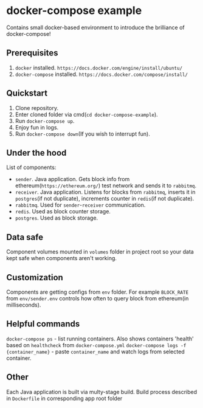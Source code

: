 # docker-compose example
Contains small docker-based environment to introduce the brilliance of docker-compose!
## Prerequisites
1. `docker` installed. `https://docs.docker.com/engine/install/ubuntu/`
2. `docker-compose` installed. `https://docs.docker.com/compose/install/`
## Quickstart
1. Clone repository.
2. Enter cloned folder via cmd(`cd docker-compose-example`).
3. Run `docker-compose up`.
4. Enjoy fun in logs.
5. Run `docker-compose down`(If you wish to interrupt fun).
## Under the hood
List of components:
- `sender`. Java application. Gets block info from ethereum(`https://ethereum.org/`) test network and sends it to `rabbitmq`.
- `receiver`. Java application. Listens for blocks from `rabbitmq`, inserts it in `postgres`(if not duplicate), increments counter in `redis`(if not duplicate).
- `rabbitmq`. Used for `sender`-`receiver` communication.
- `redis`. Used as block counter storage.
- `postgres`. Used as block storage.
## Data safe
Component volumes mounted in `volumes` folder in project root so your data kept safe when components aren't working.
## Customization
Components are getting configs from `env` folder.
For example `BLOCK_RATE` from `env/sender.env` controls how often to query block from ethereum(in milliseconds).
## Helpful commands
`docker-compose ps` - list running containers. Also shows containers 'health' based on `healthcheck` from `docker-compose.yml`
`docker-compose logs -f {container_name}` - paste `container_name` and watch logs from selected container.
## Other
Each Java application is built via multy-stage build. Build process described in `Dockerfile` in corresponding app root folder
